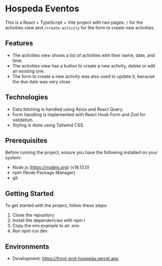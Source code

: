 # Hospeda Eventos

This is a React + TypeScript + Vite project with two pages: `/` for the activities view and `/create-activity` for the form to create new activities.

## Features

- The activities view shows a list of activities with their name, date, and time.
- The activities view has a button to create a new activity, delete or edit an existing one.
- The form to create a new activity was also used to update it, because the due date was very close.

## Technologies

- Data fetching is handled using Axios and React Query.
- Form handling is implemented with React Hook Form and Zod for validation.
- Styling is done using Tailwind CSS.

## Prerequisites

Before running the project, ensure you have the following installed on your system:

- Node.js (https://nodejs.org) (v18.13.0)
- npm (Node Package Manager)
- git

## Getting Started

To get started with the project, follow these steps:

1. Clone the repository
2. Install the dependencies with npm i
3. Copy the env.example to an .env
4. Run npm run dev

## Environments

- Development: https://front-end-hospeda.vercel.app
